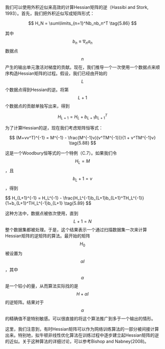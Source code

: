 我们可以使用外积近似来高效的计算Hessian矩阵的逆（Hassibi and Stork, 1993）。首先，我们把外积近似写成矩阵形式：

$$
H_N = \sum\limits_{n=1}^Nb_nb_n^T \tag{5.86}
$$

其中$$ b_n \equiv \nabla_na_n $$数据点$$ n $$产生的输出单元激活对梯度的贡献。现在，我们推导一个一次使用一个数据点来顺序构造Hessian矩阵的过程。假设，我们已经由开始的$$ L $$个数据点得到Hessian的逆。将第$$ L + 1 $$个数据点的贡献单独写出来，得到

$$
H_{L + 1} = H_L + b_{L+1}b_{L+1}^T \tag{5.87}
$$

为了计算Hessian的逆，现在我们考虑矩阵恒等式：

$$
(M+vv^T)^{-1} = M^{-1} - \frac{M^{-1}v)(v^TM^{-1})}{1 + v^TM^{-1}v} \tag{5.88}
$$

这是一个Woodbury恒等式的一个特例（C.7）。如果我们令$$ H_L = M $$，且$$ b_L + 1 = v $$，得到    

$$
H_{L+1}^{-1} = H_L^{-1} - \frac{H_L^{-1}b_{L+1}b_{L+1}^TH_L^{-1}}{1+b_{L+1}^TH_L^{-1}b_{L+1} \tag{5.89}
$$

这种方法中，数据点被依次使用，直到$$ L + 1 = N $$整个数据集都被处理。于是，这个结果表示一个通过扫描数据集一次来计算Hessian矩阵的逆矩阵的算法。最开始的矩阵$$ H_0 $$被设置为$$ \alpha I $$，其中$$ \alpha $$是一个较小的量，从而算法实际找的是$$ H + \alpha I $$的逆矩阵。结果对于$$ \alpha $$的精确值不是特别敏感。可以很直接的将这个算法推广到多于一个输出的情形。    

这里，我们注意到，有时Hessian矩阵可以作为网络训练算法的一部分被间接计算出来。特别地，拟牛顿非线性优化算法在训练过程中逐步建立起Hessian矩阵的逆的近似。关于这种算法的详细讨论，可以参考Bishop and Nabney(2008)。
